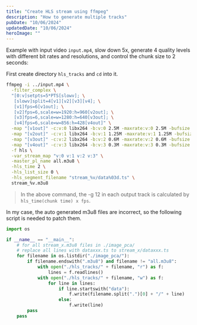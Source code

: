 ```yaml
---
title: "Create HLS stream using ffmpeg"
description: "How to generate multiple tracks"
pubDate: "10/06/2024"
updatedDate: "10/06/2024"
heroImage: ""
---
```


Example with input video `input.mp4`, slow down 5x, generate 4 quality levels with different bit rates and resolutions,
and control the chunk size to 2 seconds:

First create directory `hls_tracks` and `cd` into it.

```sh
ffmpeg -i ../input.mp4 \
  -filter_complex \
  "[0:v]setpts=5*PTS[slowv]; \
   [slowv]split=4[v1][v2][v3][v4]; \
   [v1]fps=6[v1out]; \
   [v2]fps=6,scale=w=1920:h=960[v2out]; \
   [v3]fps=6,scale=w=1280:h=640[v3out]; \
   [v4]fps=6,scale=w=856:h=428[v4out]" \
  -map "[v1out]" -c:v:0 libx264 -b:v:0 2.5M -maxrate:v:0 2.5M -bufsize:v:0 5M -g 12 \
  -map "[v2out]" -c:v:1 libx264 -b:v:1 1.25M -maxrate:v:1 1.25M -bufsize:v:1 1.5M -g 12 \
  -map "[v3out]" -c:v:2 libx264 -b:v:2 0.6M -maxrate:v:2 0.6M -bufsize:v:2 1.2M -g 12 \
  -map "[v4out]" -c:v:3 libx264 -b:v:3 0.3M -maxrate:v:3 0.3M -bufsize:v:3 0.6M -g 12 \
  -f hls \
  -var_stream_map "v:0 v:1 v:2 v:3" \
  -master_pl_name all.m3u8 \
  -hls_time 2 \
  -hls_list_size 0 \
  -hls_segment_filename "stream_%v/data%03d.ts" \
  stream_%v.m3u8
```

> In the above command, the -g 12 in each output track is calculated by `hls_time(chunk time) x fps`.

In my case, the auto generated m3u8 files are incorrect, so the following script is needed to patch them.

```python
import os

if __name__ == "__main__":
    # for all stream_x.m3u8 files in ./image_pca/
    # replace all lines with dataxxx.ts to stream_x/dataxxx.ts
    for filename in os.listdir("./image_pca/"):
        if filename.endswith(".m3u8") and filename != "all.m3u8":
            with open("./hls_tracks/" + filename, "r") as f:
                lines = f.readlines()
            with open("./hls_tracks/" + filename, "w") as f:
                for line in lines:
                    if line.startswith("data"):
                        f.write(filename.split(".")[0] + "/" + line)
                    else:
                        f.write(line)
        pass
    pass
```
